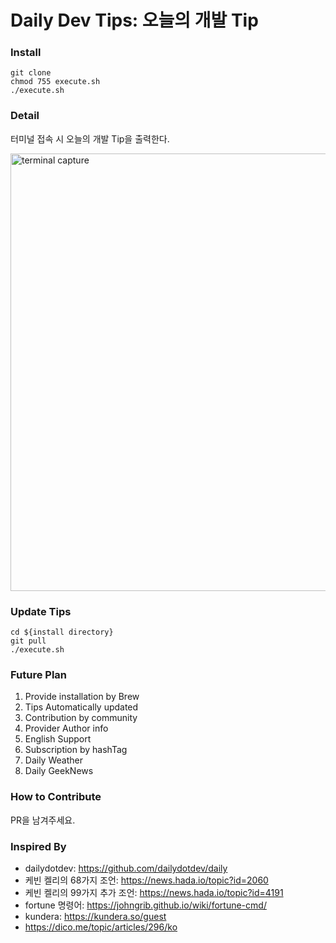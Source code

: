 # Daily Dev Tips: 오늘의 개발 Tip

### Install
```
git clone
chmod 755 execute.sh
./execute.sh
```

### Detail
터미널 접속 시 오늘의 개발 Tip을 출력한다.
<div><img src="https://user-images.githubusercontent.com/29906076/131657973-4d6263b9-eedc-46c7-af3b-589e69aa06f0.png" alt="terminal capture" width="700px;"></div>

### Update Tips
```
cd ${install directory}
git pull
./execute.sh
```

### Future Plan
1. Provide installation by Brew
2. Tips Automatically updated
3. Contribution by community
4. Provider Author info
5. English Support
6. Subscription by hashTag
7. Daily Weather
8. Daily GeekNews

### How to Contribute
PR을 남겨주세요.

### Inspired By
- dailydotdev: https://github.com/dailydotdev/daily  
- 케빈 켈리의 68가지 조언: https://news.hada.io/topic?id=2060  
- 케빈 켈리의 99가지 추가 조언: https://news.hada.io/topic?id=4191  
- fortune 명령어: https://johngrib.github.io/wiki/fortune-cmd/
- kundera: https://kundera.so/guest
- https://dico.me/topic/articles/296/ko
